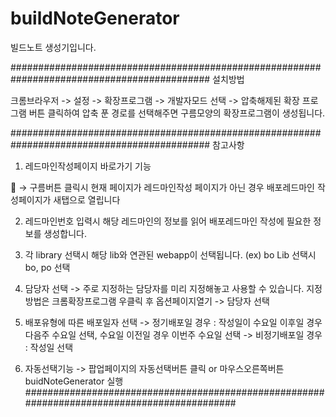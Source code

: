 # buildNoteGenerator
빌드노트 생성기입니다.

############################################################################################
설치방법

크롬브라우저 
-> 설정 -> 확장프로그램 -> 개발자모드 선택 -> 압축해제된 확장 프로그램 버튼 클릭하여
압축 푼 경로를 선택해주면 구름모양의 확장프로그램이 생성됩니다.

############################################################################################
참고사항

1.	레드마인작성페이지 바로가기 기능

 -> 구름버튼 클릭시 현재 페이지가 레드마인작성 페이지가 아닌 경우
         배포레드마인 작성페이지가 새탭으로 열립니다
		 
2. 레드마인번호 입력시 해당 레드마인의 정보를 읽어 배포레드마인 작성에 필요한 정보를 생성합니다.

3. 각 library 선택시 해당 lib와 연관된 webapp이 선택됩니다. (ex) bo Lib 선택시 bo, po 선택

4. 담당자 선택
    -> 주로 지정하는 담당자를 미리 지정해놓고 사용할 수 있습니다.
		지정방법은 크롬확장프로그램 우클릭 후 옵션페이지열기 -> 담당자 선택
		
5. 배포유형에 따른 배포일자 선택
	-> 정기배포일 경우 : 작성일이 수요일 이후일 경우 다음주 수요일 선택, 수요일 이전일 경우 이번주 수요일 선택
	-> 비정기배포일 경우 : 작성일 선택

6. 자동선택기능
    -> 팝업페이지의 자동선택버튼 클릭 or 마우스오른쪽버튼 buidNoteGenerator 실행
############################################################################################